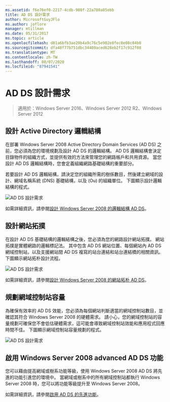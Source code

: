 ```yaml
---
ms.assetid: f6e76ef0-2217-4cdb-980f-22a780a85ebb
title: AD DS 設計需求
author: MicrosoftGuyJFlo
ms.author: joflore
manager: mtillman
ms.date: 05/31/2017
ms.topic: article
ms.openlocfilehash: d81a6bfb3ae29b4a9c76c5e902e8fec8e08c84b0
ms.sourcegitcommit: dfa48f77b751dbc34409aced628eb2f17c912f08
ms.translationtype: MT
ms.contentlocale: zh-TW
ms.lasthandoff: 08/07/2020
ms.locfileid: "87941541"
---
```

# <a name="ad-ds-design-requirements"></a>AD DS 設計需求

>適用於：Windows Server 2016、Windows Server 2012 R2、Windows Server 2012


## <a name="designing-the-active-directory-logical-structure"></a>設計 Active Directory 邏輯結構
在部署 Windows Server 2008 Active Directory Domain Services (AD DS) 之前，您必須為您的環境規劃及設計 AD DS 的邏輯結構。 AD DS 邏輯結構會決定目錄物件的組織方式，並提供有效的方法來管理您的網路帳戶和共用資源。 當您設計 AD DS 邏輯結構時，您會定義組織網路基礎結構的重要部分。

若要設計 AD DS 邏輯結構，請決定您的組織所需的樹係數目，然後建立網域的設計、網域名稱系統 (DNS) 基礎結構，以及 (Ou) 的組織單位。 下圖顯示設計邏輯結構的程式。

![AD DS 設計需求](media/AD-DS-Design-Requirements/d5cebae6-a752-4063-a98f-473799c251bd.gif)

如需詳細資訊，請參閱[設計 Windows Server 2008 的邏輯結構 AD DS](Designing-the-Logical-Structure.md)。

## <a name="designing-the-site-topology"></a>設計網站拓撲
在設計 AD DS 基礎結構的邏輯結構之後，您必須為您的網路設計網站拓撲。 網站拓撲是實體網路的邏輯標記法。 其中包含 AD DS 網站位置、每個網站內 AD DS 網域控制站，以及支援網站間 AD DS 複寫的站台連結和站台連結橋的相關資訊。 下圖顯示網站拓朴設計流程。

![AD DS 設計需求](media/AD-DS-Design-Requirements/d34d43c0-437f-47cb-9b64-09c0f9ce6479.gif)

如需詳細資訊，請參閱[設計 Windows Server 2008 的網站拓朴 AD DS](Designing-the-Site-Topology.md)。

## <a name="planning-domain-controller-capacity"></a>規劃網域控制站容量
為確保有效率的 AD DS 效能，您必須為每個網站判斷適當的網域控制站數目，並確認其符合 Windows Server 2008 的硬體需求。 請小心，您的網域控制站的容量規劃可確保您不會低估硬體需求，這可能會導致網域控制站效能和應用程式回應時間不佳。 下圖顯示網域控制站容量規劃的程式。

![AD DS 設計需求](media/AD-DS-Design-Requirements/fff6ef22-5c7b-4478-ad76-42b296dcf769.gif)

## <a name="enabling-windows-server-2008-advanced-ad-ds-features"></a>啟用 Windows Server 2008 advanced AD DS 功能
您可以藉由提高網域或樹系功能等級，使用 Windows Server 2008 AD DS 將先進的功能引進您的環境中。 當網域或樹系中的所有網域控制站都執行 Windows Server 2008 時，您可以將功能等級提升至 Windows Server 2008。

如需詳細資訊，請參閱[啟用 AD DS 的先進功能](../../ad-ds/plan/Enabling-Advanced-Features-for-AD-DS.md)。




